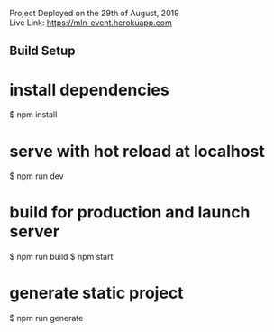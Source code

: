 Project Deployed on the 29th of August, 2019<br/>
Live Link: https://mln-event.herokuapp.com

## Build Setup
# install dependencies
$ npm install

# serve with hot reload at localhost
$ npm run dev

# build for production and launch server
$ npm run build
$ npm start

# generate static project
$ npm run generate

